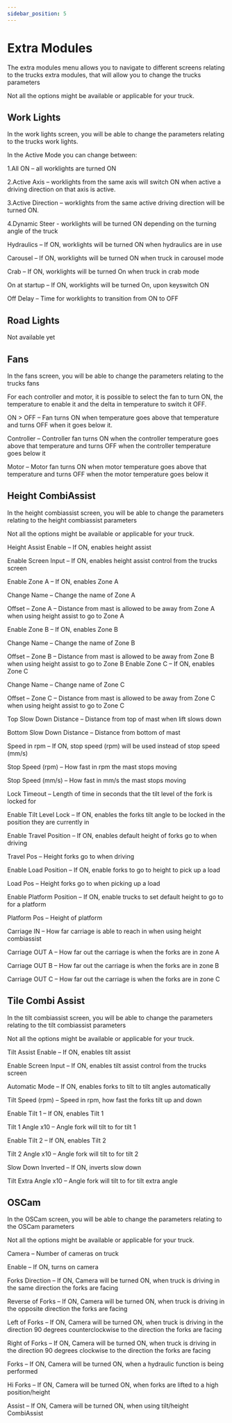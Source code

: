 ```yaml
---
sidebar_position: 5
---
```


# Extra Modules

The extra modules menu allows you to navigate to different screens relating to the trucks extra modules, that will allow you to change the trucks parameters

Not all the options might be available or applicable for your truck.

## Work Lights

In the work lights screen, you will be able to change the parameters relating to the trucks work lights. 

In the Active Mode you can change between: 

1.All ON – all worklights are turned ON 

2.Active Axis – worklights from the same axis will switch ON when active a driving direction on that axis is active. 

3.Active Direction – worklights from the same active driving direction will be turned ON. 

4.Dynamic Steer - worklights will be turned ON depending on the turning angle of the truck

Hydraulics – If ON, worklights will be turned ON when hydraulics are in use

Carousel – If ON, worklights will be turned ON when truck in carousel mode

Crab – If ON, worklights will be turned On when truck in crab mode

On at startup – If ON, worklights will be turned On, upon keyswitch ON

Off Delay – Time for worklights to transition from ON to OFF


## Road Lights

Not available yet

## Fans

In the fans screen, you will be able to change the parameters relating to the trucks fans 

For each controller and motor, it is possible to select the fan to turn ON, the temperature to enable it and the delta in temperature to switch it OFF.

ON > OFF – Fan turns ON when temperature goes above that temperature and turns OFF when it goes below it.

Controller – Controller fan turns ON when the controller temperature goes above that temperature and turns OFF when the controller temperature goes below it

Motor – Motor fan turns ON when motor temperature goes above that temperature and turns OFF when the motor temperature goes below it 


## Height CombiAssist

In the height combiassist screen, you will be able to change the parameters relating to the height combiassist parameters 

Not all the options might be available or applicable for your truck.

Height Assist Enable – If ON, enables height assist

Enable Screen Input – If ON, enables height assist control from the trucks screen

Enable Zone A – If ON, enables Zone A

Change Name – Change the name of Zone A

Offset – Zone A – Distance from mast is allowed to be away from Zone A when using height assist to go to Zone A

Enable Zone B – If ON, enables Zone B

Change Name – Change the name of Zone B

Offset – Zone B – Distance from mast is allowed to be away from Zone B 
when using height assist to go to Zone B
Enable Zone C – If ON, enables Zone C

Change Name – Change name of Zone C

Offset – Zone C – Distance from mast is allowed to be away from Zone C when using height assist to go to Zone C

Top Slow Down Distance – Distance from top of mast when lift slows down 

Bottom Slow Down Distance – Distance from bottom of mast

Speed in rpm – If ON, stop speed (rpm) will be used instead of stop speed (mm/s)

Stop Speed (rpm) – How fast in rpm the mast stops moving

Stop Speed (mm/s) – How fast in mm/s the mast stops moving

Lock Timeout – Length of time in seconds that the tilt level of the fork is locked for

Enable Tilt Level Lock – If ON, enables the forks tilt angle to be locked in the position they are currently in

Enable Travel Position – If ON, enables default height of forks go to when driving

Travel Pos – Height forks go to when driving 

Enable Load Position – If ON, enable forks to go to height to pick up a load

Load Pos – Height forks go to when picking up a load

Enable Platform Position – If ON, enable trucks to set default height to go to for a platform

Platform Pos – Height of platform

Carriage IN – How far carriage is able to reach in when using height combiassist

Carriage OUT A – How far out the carriage is when the forks are in zone A

Carriage OUT B – How far out the carriage is when the forks are in zone B

Carriage OUT C – How far out the carriage is when the forks are in zone C


## Tile Combi Assist

In the tilt combiassist screen, you will be able to change the parameters relating to the tilt combiassist parameters 

Not all the options might be available or applicable for your truck.

Tilt Assist Enable – If ON, enables tilt assist

Enable Screen Input – If ON, enables tilt assist control from the trucks screen

Automatic Mode – If ON, enables forks to tilt to tilt angles automatically

Tilt Speed (rpm) – Speed in rpm, how fast the forks tilt up and down

Enable Tilt 1 – If ON, enables Tilt 1

Tilt 1 Angle x10 – Angle fork will tilt to for tilt 1

Enable Tilt 2 – If ON, enables Tilt 2

Tilt 2 Angle x10 – Angle fork will tilt to for tilt 2

Slow Down Inverted – If ON, inverts slow down

Tilt Extra Angle x10 – Angle fork will tilt to for tilt extra angle


## OSCam

In the OSCam screen, you will be able to change the parameters relating to the OSCam parameters 

Not all the options might be available or applicable for your truck.

Camera – Number of cameras on truck

Enable – If ON, turns on camera

Forks Direction – If ON, Camera will be turned ON, when truck is driving in the same direction the forks are facing

Reverse of Forks – If ON, Camera will be turned ON, when truck is driving in the opposite direction the forks are facing

Left of Forks – If ON, Camera will be turned ON, when truck is driving in the direction 90 degrees counterclockwise to the direction the forks are facing

Right of Forks – If ON, Camera will be turned ON, when truck is driving in the direction 90 degrees clockwise to the direction the forks are facing

Forks – If ON, Camera will be turned ON, when a hydraulic function is being performed

Hi Forks – If ON, Camera will be turned ON, when forks are lifted to a high position/height

Assist – If ON, Camera will be turned ON, when using tilt/height CombiAssist





